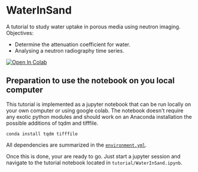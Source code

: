 # WaterInSand
A tutorial to study water uptake in porous media using neutron imaging.
Objectives:
- Determine the attenuation coefficient for water.
- Analysing a neutron radiography time series.

[![Open In Colab](https://colab.research.google.com/assets/colab-badge.svg)](https://colab.research.google.com/github/ImagingLectures/WaterInSand/blob/main/tutorial/WaterInSandTutorial.ipynb)

## Preparation to use the notebook on you local computer
This tutorial is implemented as a jupyter notebook that can be run locally on your own computer or using google colab. The notebook doesn't require any exotic python modules and should work on an Anaconda installation the possible additions of tqdm and tifffile.

```conda install tqdm tifffile```

All dependencies are summarized in the [```environment.yml```](https://github.com/ImagingLectures/WaterInSand/blob/main/environment.yml).

Once this is done, your are ready to go. Just start a jupyter session and navigate to the tutorial notebook located in ```tutorial/WaterInSand.ipynb```.
